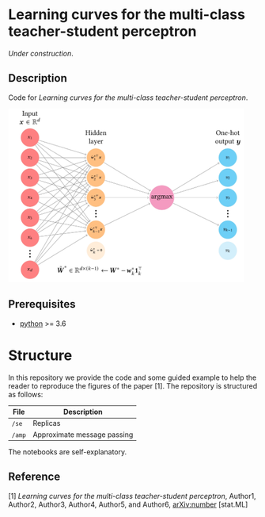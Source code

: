 # Learning curves for the multi-class teacher-student perceptron

*Under construction*.

## Description

Code for *Learning curves for the multi-class teacher-student perceptron*.

<p float="center">
  <img src="https://github.com/rodsveiga/mc_perceptron/blob/main/figures/mc_perc_red.jpg" height="350">
</p>

## Prerequisites

- [python](https://www.python.org/) >= 3.6

# Structure

In this repository we provide the code and some guided example to help the reader to reproduce the figures of the paper [1]. The repository is structured as follows:

| File                          | Description                                                                                                                                                    |
|-------------------------------|----------------------------------------------------------------------------------------------------------------------------------------------------------------|
| ```/se``` | Replicas      |
| ```/amp``` | Approximate message passing                                |

The notebooks are self-explanatory.

## Reference

[1] *Learning curves for the multi-class teacher-student perceptron*, Author1, Author2, Author3, Author4, Author5, and Author6, [arXiv:number](arXivlink) [stat.ML]
